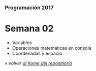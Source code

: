 ### Programación 2017
# Semana 02

* Variables
* Operaciones matemáticas en consola
* Coordenadas y espacio



*« volver [al home del repositiorio](https://github.com/Franzel/UDD_Programacion_2017_1sem)*
